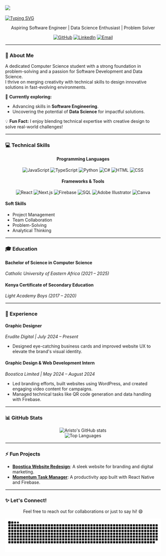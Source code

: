 # <div align="center">
  
<img src="https://media.giphy.com/media/hvRJCLFzcasrR4ia7z/giphy.gif" width="35px" />

[![Typing SVG](https://readme-typing-svg.demolab.com?font=Fira+Code&weight=600&size=28&duration=3000&pause=1000&color=BD2C00&center=true&vCenter=true&repeat=false&width=435&lines=Aristo+Ayako)](https://git.io/typing-svg)

</div>

<div align="center">
  
Aspiring Software Engineer | Data Science Enthusiast | Problem Solver 

[![GitHub](https://img.shields.io/badge/-GitHub-181717?style=flat&logo=github)](https://github.com/OnzyBoy)
[![LinkedIn](https://img.shields.io/badge/-LinkedIn-0077B5?style=flat&logo=linkedin)](https://www.linkedin.com/in/aristo-ayako)
[![Email](https://img.shields.io/badge/-Email-D14836?style=flat&logo=gmail&logoColor=white)](mailto:ayakoaristo9@gmail.com)

</div>

<hr style="border: 0.5px solid #ddd">

### 🌟 About Me  
A dedicated Computer Science student with a strong foundation in problem-solving and a passion for Software Development and Data Science.  
I thrive on merging creativity with technical skills to design innovative solutions in fast-evolving environments.  

🔭 **Currently exploring:**  
- Advancing skills in **Software Engineering**.  
- Uncovering the potential of **Data Science** for impactful solutions.  

💡 **Fun Fact:** I enjoy blending technical expertise with creative design to solve real-world challenges!  

<hr style="border: 0.5px solid #ddd">

### 💻 Technical Skills  

<div align="center">

#### **Programming Languages**  
![JavaScript](https://img.shields.io/badge/-JavaScript-F7DF1E?style=flat&logo=javascript&logoColor=black)
![TypeScript](https://img.shields.io/badge/-TypeScript-3178C6?style=flat&logo=typescript&logoColor=white)
![Python](https://img.shields.io/badge/-Python-3776AB?style=flat&logo=python&logoColor=white)
![C#](https://img.shields.io/badge/-C%23-239120?style=flat&logo=c-sharp&logoColor=white)
![HTML](https://img.shields.io/badge/-HTML5-E34F26?style=flat&logo=html5&logoColor=white)
![CSS](https://img.shields.io/badge/-CSS3-1572B6?style=flat&logo=css3&logoColor=white)

#### **Frameworks & Tools**  
![React](https://img.shields.io/badge/-React-61DAFB?style=flat&logo=react&logoColor=black)
![Next.js](https://img.shields.io/badge/-Next.js-000000?style=flat&logo=next.js&logoColor=white)
![Firebase](https://img.shields.io/badge/-Firebase-FFCA28?style=flat&logo=firebase&logoColor=black)
![SQL](https://img.shields.io/badge/-SQL-4479A1?style=flat&logo=mysql&logoColor=white)
![Adobe Illustrator](https://img.shields.io/badge/-Illustrator-FF9A00?style=flat&logo=adobe-illustrator&logoColor=white)
![Canva](https://img.shields.io/badge/-Canva-00C4CC?style=flat&logo=canva&logoColor=white)

</div>

#### **Soft Skills**  
- Project Management  
- Team Collaboration  
- Problem-Solving  
- Analytical Thinking  

<hr style="border: 0.5px solid #ddd">

### 🎓 Education  
#### **Bachelor of Science in Computer Science**  
*Catholic University of Eastern Africa (2021 – 2025)*  

#### **Kenya Certificate of Secondary Education**  
*Light Academy Boys (2017 – 2020)*  

<hr style="border: 0.5px solid #ddd">

### 💼 Experience  

#### **Graphic Designer**  
*Erudite Digital | July 2024 – Present*  
- Designed eye-catching business cards and improved website UX to elevate the brand's visual identity.  

#### **Graphic Design & Web Development Intern**  
*Boostica Limited | May 2024 – August 2024*  
- Led branding efforts, built websites using WordPress, and created engaging video content for campaigns.  
- Managed technical tasks like QR code generation and data handling with Firebase.  

<hr style="border: 0.5px solid #ddd">

### 📊 GitHub Stats  

<div align="center">
  
![Aristo's GitHub stats](https://github-readme-stats.vercel.app/api?username=OnzyBoy&show_icons=true&theme=radical)  
![Top Languages](https://github-readme-stats.vercel.app/api/top-langs/?username=OnzyBoy&layout=compact&theme=radical)  

</div>

<hr style="border: 0.5px solid #ddd">

### ⚡ Fun Projects  
- **[Boostica Website Redesign](https://github.com/OnzyBoy/boostica-website)**: A sleek website for branding and digital marketing.  
- **[Momentum Task Manager](https://github.com/OnzyBoy/momentum-app)**: A productivity app built with React Native and Firebase.  

<hr style="border: 0.5px solid #ddd">

### ✨ Let's Connect!  
<div align="center">
  
Feel free to reach out for collaborations or just to say hi! 😄  

<img src="https://raw.githubusercontent.com/Platane/snk/output/github-contribution-grid-snake.svg" alt="snake animation" />

</div>
